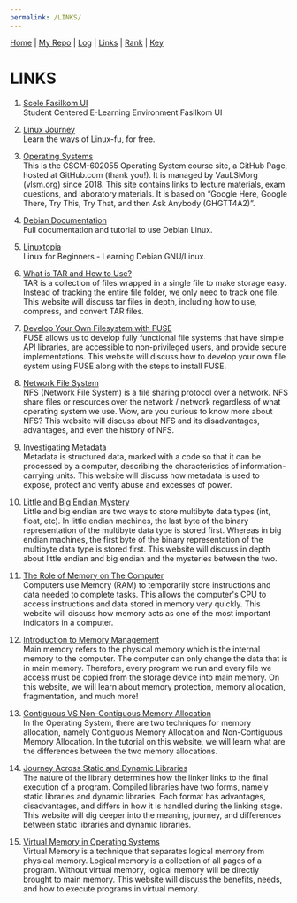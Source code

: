 ```yaml
---
permalink: /LINKS/
---
```


[Home](https://andhikalfariz.github.io/os212/) | [My Repo](https://github.com/andhikalfariz/os212) | [Log](https://github.com/andhikalfariz/os212/tree/master/TXT/mylog.txt) |  [Links](https://andhikalfariz.github.io/os212/LINKS/) | [Rank](https://andhikalfariz.github.io/os212/TXT/myrank.txt) | [Key](https://andhikalfariz.github.io/os212/TXT/mypubkey.txt)


# LINKS

1. [Scele Fasilkom UI](https://scele.cs.ui.ac.id/)<br>
   Student Centered E-Learning Environment Fasilkom UI

2. [Linux Journey](https://linuxjourney.com/)<br>
   Learn the ways of Linux-fu, for free.

3. [Operating Systems](https://os.vlsm.org/)<br>
   This is the CSCM-602055 Operating System course site, a GitHub Page, hosted at GitHub.com (thank you!). It is managed by VauLSMorg (vlsm.org) since 2018. This site contains links to lecture materials, exam questions, and laboratory materials. It is based on “Google Here, Google There, Try This, Try That, and then Ask Anybody (GHGTT4A2)”.

4. [Debian Documentation](https://www.debian.org/doc/manuals/debian-reference/ch01.en.html)<br>
   Full documentation and tutorial to use Debian Linux.
   
5. [Linuxtopia](https://www.linuxtopia.org/online_books/learning_debian_linux/index.html)<br>
   Linux for Beginners - Learning Debian GNU/Linux.

6. [What is TAR and How to Use?](https://www.lifewire.com/tar-file-2622386)<br>
    TAR is a collection of files wrapped in a single file to make storage easy. Instead of tracking the entire file folder, we only need to track one file. This website will discuss tar files in depth, including how to use, compress, and convert TAR files.

7. [Develop Your Own Filesystem with FUSE](https://developer.ibm.com/technologies/linux/articles/l-fuse/)<br>
    FUSE allows us to develop fully functional file systems that have simple API libraries, are accessible to non-privileged users, and provide secure implementations. This website will discuss how to develop your own file system using FUSE along with the steps to install FUSE.

8. [Network File System](https://idcloudhost.com/kamus-hosting/nfs/)<br>
     NFS (Network File System) is a file sharing protocol over a network. NFS share files or resources over the network / network regardless of what operating system we use. Wow, are you curious to know more about NFS? This website will discuss about NFS and its disadvantages, advantages, and even the history of NFS. 

9. [Investigating Metadata](https://exposingtheinvisible.org/en/guides/behind-the-data-metadata-investigations/)<br>
     Metadata is structured data, marked with a code so that it can be processed by a computer, describing the characteristics of information-carrying units. This website will discuss how metadata is used to expose, protect and verify abuse and excesses of power. 

10. [Little and Big Endian Mystery](https://www.geeksforgeeks.org/little-and-big-endian-mystery/)<br>
     Little and big endian are two ways to store multibyte data types (int, float, etc). In little endian machines, the last byte of the binary representation of the multibyte data type is stored first. Whereas in big endian machines, the first byte of the binary representation of the multibyte data type is stored first. This website will discuss in depth about little endian and big endian and the mysteries between the two.
     
11. [The Role of Memory on The Computer](https://technick.net/guides/hardware/umg/01_002/)<br>
     Computers use Memory (RAM) to temporarily store instructions and data needed to complete tasks. This allows the computer's CPU to access instructions and data stored in memory very quickly. This website will discuss how memory acts as one of the most important indicators in a computer.
     
12. [Introduction to Memory Management](https://www.studytonight.com/operating-system/memory-management)<br>
     Main memory refers to the physical memory which is the internal memory to the computer. The computer can only change the data that is in main memory. Therefore, every program we run and every file we access must be copied from the storage device into main memory. On this website, we will learn about memory protection, memory allocation, fragmentation, and much more!

13. [Contiguous VS Non-Contiguous Memory Allocation](https://www.studytonight.com/operating-system/difference-between-contiguous-and-noncontiguous-memory-allocation)<br>
     In the Operating System, there are two techniques for memory allocation, namely Contiguous Memory Allocation and Non-Contiguous Memory Allocation. In the tutorial on this website, we will learn what are the differences between the two memory allocations.
     
14. [Journey Across Static and Dynamic Libraries](https://www.internalpointers.com/post/journey-across-static-dynamic-libraries)<br>
     The nature of the library determines how the linker links to the final execution of a program. Compiled libraries have two forms, namely static libraries and dynamic libraries. Each format has advantages, disadvantages, and differs in how it is handled during the linking stage. This website will dig deeper into the meaning, journey, and differences between static libraries and dynamic libraries.
     
15. [Virtual Memory in Operating Systems](https://www.studytonight.com/operating-system/virtual-memory-in-operating-systems)<br>
    Virtual Memory is a technique that separates logical memory from physical memory. Logical memory is a collection of all pages of a program. Without virtual memory, logical memory will be directly brought to main memory. This website will discuss the benefits, needs, and how to execute programs in virtual memory.
